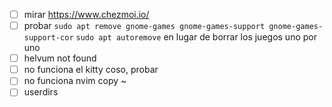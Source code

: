 - [ ] mirar https://www.chezmoi.io/
- [ ] probar `sudo apt remove gnome-games gnome-games-support gnome-games-support-cor` `sudo apt autoremove` en lugar de borrar los juegos uno por uno
- [ ] helvum not found
- [ ] no funciona el kitty coso, probar 
- [ ] no funciona nvim copy ~
- [ ] userdirs
